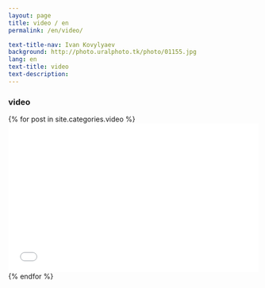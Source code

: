 ```yaml
---
layout: page
title: video / en
permalink: /en/video/

text-title-nav: Ivan Kovylyaev
background: http://photo.uralphoto.tk/photo/01155.jpg
lang: en
text-title: video
text-description: 
---
```

<h3 class="h1 pb-1">video</h3>
<div class='row'>
	{% for post in site.categories.video %}
	<div class='col-12 col-sm-6 col-md-4 col-lg-4 col-xl-4'>
		<iframe width="100%" height="300px" src="{{ post.content }}" frameborder="0" allow="accelerometer; autoplay; encrypted-media; gyroscope; picture-in-picture" allowfullscreen></iframe>
	</div>
	{% endfor %}
</div>
<style type="text/css">
  .port{width: 100%;border-radius: 00px; display: inline-block;} 
</style>
